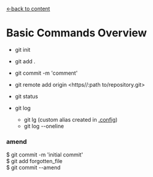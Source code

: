 [←back to content](https://github.com/pytherik/learning-git/wiki/Content)
# Basic Commands Overview

- git init
- git add .
- git commit -m 'comment'
- git remote add origin <https//:path to/repository.git>

- git status
- git log 
  - git lg (custom alias created in [.config](https://github.com/pytherik/learning-git/wiki/Configuration))
  - git log --oneline


### amend

$ git commit -m 'initial commit'  
$ git add forgotten_file  
$ git commit --amend